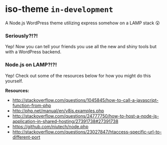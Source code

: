 # iso-theme `in-development`

A Node.js WordPress theme utilizing express somehow on a LAMP stack :astonished:

### Seriously?!?!

Yep! Now you can tell your friends you use all the new and shiny tools but with a WordPress backend.

### Node.js on LAMP?!?!

Yep! Check out some of the resources below for how you might do this yourself.

**Resources:**

- http://stackoverflow.com/questions/1045845/how-to-call-a-javascript-function-from-php
- http://php.net/manual/en/v8js.examples.php
- http://stackoverflow.com/questions/24777750/how-to-host-a-node-js-application-in-shared-hosting/27391738#27391738
- https://github.com/niutech/node.php
- http://stackoverflow.com/questions/23027847/htaccess-specific-url-to-different-port
